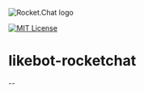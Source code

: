 ![Rocket.Chat logo](https://raw.githubusercontent.com/RocketChat/Rocket.Chat.Artwork/master/Logos/icon-circle-256.png)

[![MIT License](http://img.shields.io/badge/license-MIT-yellow.svg?style=flat)](https://github.com/zhmpng/likebot-rocketchat/blob/main/LICENSE)

# likebot-rocketchat
--
